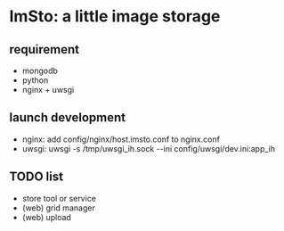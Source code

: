ImSto: a little image storage
=======================================

requirement
-----------

 * mongodb
 * python
 * nginx + uwsgi


launch development
------------------

* nginx: add config/nginx/host.imsto.conf to nginx.conf
* uwsgi: uwsgi -s /tmp/uwsgi_ih.sock --ini config/uwsgi/dev.ini:app_ih


TODO list
---------

- store tool or service
- (web) grid manager
- (web) upload

